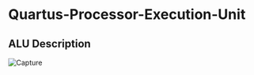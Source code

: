 # Quartus-Processor-Execution-Unit
## ALU Description
![Capture](https://user-images.githubusercontent.com/87082462/206883326-b0f22d73-b7cd-48aa-90ae-68f34dbdd72b.PNG)
